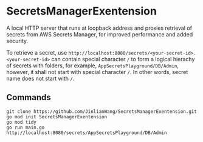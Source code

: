 # SecretsManagerExentension
A local HTTP server that runs at loopback address and proxies retrieval of secrets from AWS Secrets Manager, for improved performance and added security.

To retrieve a secret, use ```http://localhost:8080/secrets/<your-secret-id>```. ```<your-secret-id>``` can contain special character ```/``` to form a logical hierachy of secrets with folders, for example, ```AppSecretsPlayground/DB/Admin```, however, it shall not start with special character ```/```. In other words, secret name does not start with ```/```. 


## Commands

```
git clone https://github.com/JinlianWang/SecretsManagerExentension.git
go mod init SecretsManagerExentension
go mod tidy
go run main.go
http://localhost:8080/secrets/AppSecretsPlayground/DB/Admin
```
